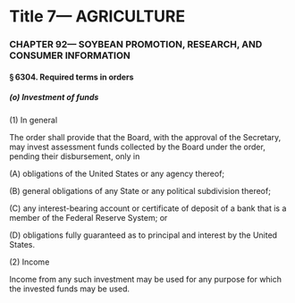 
# Title 7— AGRICULTURE
### CHAPTER 92— SOYBEAN PROMOTION, RESEARCH, AND CONSUMER INFORMATION
#### § 6304. Required terms in orders
##### (o) Investment of funds

(1) In general

The order shall provide that the Board, with the approval of the Secretary, may invest assessment funds collected by the Board under the order, pending their disbursement, only in

(A) obligations of the United States or any agency thereof;

(B) general obligations of any State or any political subdivision thereof;

(C) any interest-bearing account or certificate of deposit of a bank that is a member of the Federal Reserve System; or

(D) obligations fully guaranteed as to principal and interest by the United States.

(2) Income

Income from any such investment may be used for any purpose for which the invested funds may be used.
